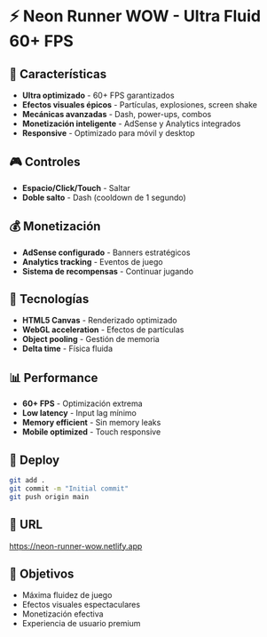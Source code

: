 # ⚡ Neon Runner WOW - Ultra Fluid 60+ FPS

## 🚀 Características

- **Ultra optimizado** - 60+ FPS garantizados
- **Efectos visuales épicos** - Partículas, explosiones, screen shake
- **Mecánicas avanzadas** - Dash, power-ups, combos
- **Monetización inteligente** - AdSense y Analytics integrados
- **Responsive** - Optimizado para móvil y desktop

## 🎮 Controles

- **Espacio/Click/Touch** - Saltar
- **Doble salto** - Dash (cooldown de 1 segundo)

## 💰 Monetización

- **AdSense configurado** - Banners estratégicos
- **Analytics tracking** - Eventos de juego
- **Sistema de recompensas** - Continuar jugando

## 🔧 Tecnologías

- **HTML5 Canvas** - Renderizado optimizado
- **WebGL acceleration** - Efectos de partículas
- **Object pooling** - Gestión de memoria
- **Delta time** - Física fluida

## 📊 Performance

- **60+ FPS** - Optimización extrema
- **Low latency** - Input lag mínimo
- **Memory efficient** - Sin memory leaks
- **Mobile optimized** - Touch responsive

## 🚀 Deploy

```bash
git add .
git commit -m "Initial commit"
git push origin main
```

## 📱 URL

https://neon-runner-wow.netlify.app

## 🎯 Objetivos

- Máxima fluidez de juego
- Efectos visuales espectaculares
- Monetización efectiva
- Experiencia de usuario premium


